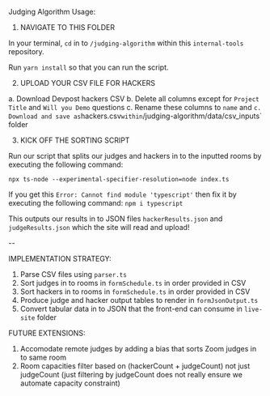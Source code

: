 Judging Algorithm Usage:

1) NAVIGATE TO THIS FOLDER

In your terminal, `cd` in to `/judging-algorithm` within this `internal-tools` repository.

Run `yarn install` so that you can run the script.

2) UPLOAD YOUR CSV FILE FOR HACKERS

a. Download Devpost hackers CSV
b. Delete all columns except for `Project Title` and `Will you Demo` questions
c. Rename these columns to `name` and `
c. Download and save as `hackers.csv` within `/judging-algorithm/data/csv_inputs` folder

3) KICK OFF THE SORTING SCRIPT

Run our script that splits our judges and hackers in to the inputted rooms
by executing the following command:

`npx ts-node --experimental-specifier-resolution=node index.ts`

If you get this `Error: Cannot find module 'typescript'` then fix it by executing the following command:
`npm i typescript`

This outputs our results in to JSON files `hackerResults.json` and `judgeResults.json` which the site will read and upload!

--

IMPLEMENTATION STRATEGY:

1. Parse CSV files using `parser.ts`
2. Sort judges in to rooms in `formSchedule.ts` in order provided in CSV
3. Sort hackers in to rooms in `formSchedule.ts` in order provided in CSV
4. Produce judge and hacker output tables to render in `formJsonOutput.ts`
5. Convert tabular data in to JSON that the front-end can consume in `live-site` folder

FUTURE EXTENSIONS:

1. Accomodate remote judges by adding a bias that sorts Zoom judges in to same room
2. Room capacities filter based on (hackerCount + judgeCount) not just judgeCount
   (just filtering by judgeCount does not really ensure we automate capacity constraint)